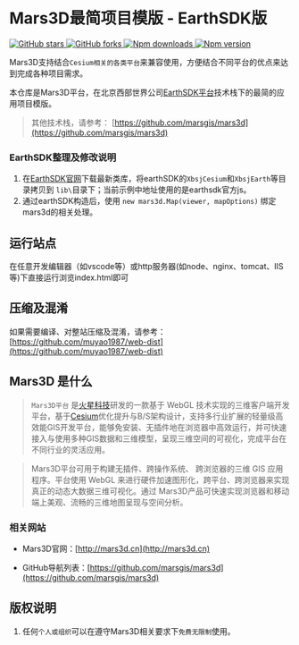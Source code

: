 # Mars3D最简项目模版 - EarthSDK版

<p>
<a target="_black" href="https://github.com/marsgis/mars3d">
<img alt="GitHub stars" src="https://img.shields.io/github/stars/marsgis/mars3d?style=flat&logo=github">
</a>
<a target="_black" href="https://github.com/marsgis/mars3d">
<img alt="GitHub forks" src="https://img.shields.io/github/forks/marsgis/mars3d?style=flat&logo=github">
</a>
<a target="_black" href="https://www.npmjs.com/package/mars3d">
<img alt="Npm downloads" src="https://img.shields.io/npm/dt/mars3d?style=flat&logo=npm">
</a>
<a target="_black" href="https://www.npmjs.com/package/mars3d">
<img alt="Npm version" src="https://img.shields.io/npm/v/mars3d.svg?style=flat&logo=npm&label=version"/>
</a>
</p>

  Mars3D支持结合`Cesium相关的各类平台`来兼容使用，方便结合不同平台的优点来达到完成各种项目需求。
   
  本仓库是Mars3D平台，在北京西部世界公司[EarthSDK平台](https://www.earthsdk.com)技术栈下的最简的应用项目模版。
  

 > 其他技术栈，请参考： [https://github.com/marsgis/mars3d](https://github.com/marsgis/mars3d)

  

### EarthSDK整理及修改说明
1. 在[EarthSDK官网](https://www.earthsdk.com)下载最新类库，将earthSDK的`XbsjCesium`和`XbsjEarth`等目录拷贝到 `lib\`目录下；当前示例中地址使用的是earthsdk官方js。
2. 通过earthSDK构造后，使用 `new mars3d.Map(viewer, mapOptions)` 绑定mars3d的相关处理。



 
## 运行站点
 在任意开发编辑器（如vscode等）或http服务器(如node、nginx、tomcat、IIS等)下直接运行浏览index.html即可



## 压缩及混淆
 如果需要编译、对整站压缩及混淆，请参考：[https://github.com/muyao1987/web-dist](https://github.com/muyao1987/web-dist)

 



## Mars3D 是什么 
>  `Mars3D平台` 是[火星科技](http://marsgis.cn/)研发的一款基于 WebGL 技术实现的三维客户端开发平台，基于[Cesium](https://cesium.com/cesiumjs/)优化提升与B/S架构设计，支持多行业扩展的轻量级高效能GIS开发平台，能够免安装、无插件地在浏览器中高效运行，并可快速接入与使用多种GIS数据和三维模型，呈现三维空间的可视化，完成平台在不同行业的灵活应用。

 > Mars3D平台可用于构建无插件、跨操作系统、 跨浏览器的三维 GIS 应用程序。平台使用 WebGL 来进行硬件加速图形化，跨平台、跨浏览器来实现真正的动态大数据三维可视化。通过 Mars3D产品可快速实现浏览器和移动端上美观、流畅的三维地图呈现与空间分析。

### 相关网站 
- Mars3D官网：[http://mars3d.cn](http://mars3d.cn)  

- GitHub导航列表：[https://github.com/marsgis/mars3d](https://github.com/marsgis/mars3d)


## 版权说明
1. 任何`个人或组织`可以在遵守Mars3D相关要求下`免费无限制`使用。
